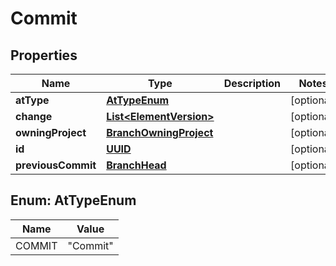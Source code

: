 

# Commit

## Properties

Name | Type | Description | Notes
------------ | ------------- | ------------- | -------------
**atType** | [**AtTypeEnum**](#AtTypeEnum) |  |  [optional]
**change** | [**List&lt;ElementVersion&gt;**](ElementVersion.md) |  |  [optional]
**owningProject** | [**BranchOwningProject**](BranchOwningProject.md) |  |  [optional]
**id** | [**UUID**](UUID.md) |  |  [optional]
**previousCommit** | [**BranchHead**](BranchHead.md) |  |  [optional]



## Enum: AtTypeEnum

Name | Value
---- | -----
COMMIT | &quot;Commit&quot;



